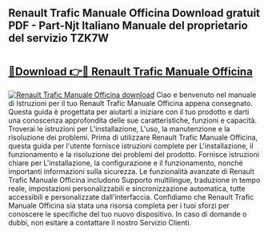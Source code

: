 ## Renault Trafic Manuale Officina Download gratuit PDF - Part-Njt Italiano Manuale del proprietario del servizio TZK7W

# <h2><a href="http://dffxtj.blite.top/?on=Renault+Trafic+Manuale+Officina">🔗Download 👉🔴 Renault Trafic Manuale Officina</a></h2>

[![Renault Trafic Manuale Officina download](https://i.imgur.com/lujVjoI.png)](http://dffxtj.blite.top/?on=Renault+Trafic+Manuale+Officina)
Ciao e benvenuto nel manuale di Istruzioni per il tuo Renault Trafic Manuale Officina appena consegnato. Questa guida è progettata per aiutarti a iniziare con il tuo prodotto e darti una conoscenza approfondita delle sue caratteristiche, funzioni e capacità. Troverai le istruzioni per L'installazione, L'uso, la manutenzione e la risoluzione dei problemi. Prima di utilizzare Renault Trafic Manuale Officina, questa guida per l'utente fornisce istruzioni complete per L'installazione, il funzionamento e la risoluzione dei problemi del prodotto. Fornisce istruzioni chiare per L'installazione, la configurazione e il funzionamento, nonché importanti informazioni sulla sicurezza. Le funzionalità avanzate di Renault Trafic Manuale Officina includono Supporto multilingue, traduzione in tempo reale, impostazioni personalizzabili e sincronizzazione automatica, tutte accessibili e personalizzate dall'interfaccia. Confidiamo che Renault Trafic Manuale Officina sia stata una risorsa completa per i tuoi sforzi per conoscere le specifiche del tuo nuovo dispositivo. In caso di domande o dubbi, non esitare a contattare il nostro Servizio Clienti.
